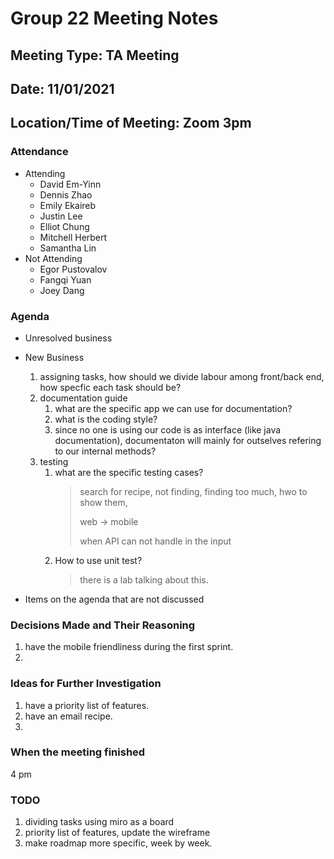 # <team name> Group 22 Meeting Notes
## Meeting Type: TA Meeting
## Date: 11/01/2021
## Location/Time of Meeting: Zoom 3pm

### Attendance 
* Attending
  * David Em-Yinn
  * Dennis Zhao
  * Emily Ekaireb
  * Justin Lee
  * Elliot Chung
  * Mitchell Herbert 
  * Samantha Lin
* Not Attending
  * Egor Pustovalov
  * Fangqi Yuan
  * Joey Dang

### Agenda
  
- Unresolved business

- New Business
  1. assigning tasks, how should we divide labour among front/back end, how specfic each task should be? 
  2. documentation guide
     1. what are the specific app we can use for documentation? 
     2. what is the coding style? 
     3. since no one is using our code is as interface (like java documentation), documentaton will mainly for outselves refering to our internal methods? 
  3. testing
     1. what are the specific testing cases? 
        > search for recipe, not finding, finding too much, hwo to show them, <p> 
        > web -> mobile  <p>
        > when API can not handle in the input <p>
     2. How to use unit test? 
        > there is a lab talking about this. 


- Items on the agenda that are not discussed 

 ### Decisions Made and Their Reasoning
  1. have the mobile friendliness during the first sprint. 
  2. 
 ### Ideas for Further Investigation
1. have a priority list of features. 
2. have an email recipe. 
3. 

 ### When the meeting finished 
  4 pm

### TODO
1. dividing tasks using miro as a board
2. priority list of features, update the wireframe 
3. make roadmap more specific, week by week. 
